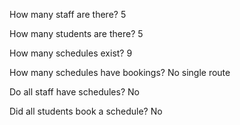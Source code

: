 How many staff are there?
5

How many students are there?
5

How many schedules exist?
9

How many schedules have bookings?
No single route

Do all staff have schedules?
No

Did all students book a schedule?
No